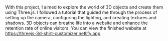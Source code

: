 With this project, I aimed to explore the world of 3D objects and create them using Three.js. I followed a tutorial that guided me through the process of setting up the camera, configuring the lighting, and creating textures and shadows. 3D objects can breathe life into a website and enhance the retention rate of online visitors. You can view the finished website at https://threejs-3d-shirt-customizer.netlify.app
